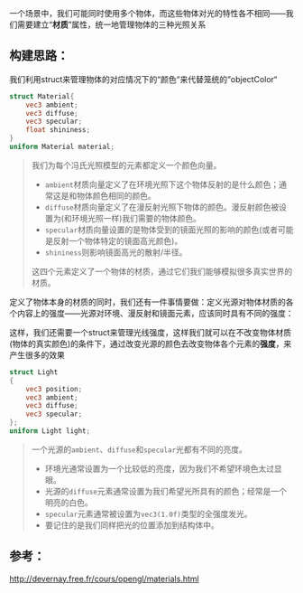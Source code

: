 一个场景中，我们可能同时使用多个物体，而这些物体对光的特性各不相同——我们需要建立“**材质**”属性，统一地管理物体的三种光照关系

## 构建思路：

我们利用struct来管理物体的对应情况下的“颜色“来代替笼统的”objectColor“

```glsl
struct Material{
    vec3 ambient;
    vec3 diffuse;
    vec3 specular;
    float shininess;
}
uniform Material material;
```

> 我们为每个冯氏光照模型的元素都定义一个颜色向量。
>
> - `ambient`材质向量定义了在环境光照下这个物体反射的是什么颜色；通常这是和物体颜色相同的颜色。
> - `diffuse`材质向量定义了在漫反射光照下物体的颜色。漫反射颜色被设置为(和环境光照一样)我们需要的物体颜色。
> - `specular`材质向量设置的是物体受到的镜面光照的影响的颜色(或者可能是反射一个物体特定的镜面高光颜色)。
> - `shininess`则影响镜面高光的散射/半径。
>
> 这四个元素定义了一个物体的材质，通过它们我们能够模拟很多真实世界的材质。

定义了物体本身的材质的同时，我们还有一件事情要做：定义光源对物体材质的各个内容上的强度——光源对环境、漫反射和镜面元素，应该同时具有不同的强度：

这样，我们还需要一个struct来管理光线强度，这样我们就可以在不改变物体材质(物体的真实颜色)的条件下，通过改变光源的颜色去改变物体各个元素的**强度**，来产生很多的效果

```glsl
struct Light
{
    vec3 position;
    vec3 ambient;
    vec3 diffuse;
    vec3 specular;
};
uniform Light light;
```

> 一个光源的`ambient`、`diffuse`和`specular`光都有不同的亮度。
>
> - 环境光通常设置为一个比较低的亮度，因为我们不希望环境色太过显眼。
> - 光源的`diffuse`元素通常设置为我们希望光所具有的颜色；经常是一个明亮的白色。
> - `specular`元素通常被设置为`vec3(1.0f)`类型的全强度发光。
> - 要记住的是我们同样把光的位置添加到结构体中。



## 参考：

http://devernay.free.fr/cours/opengl/materials.html